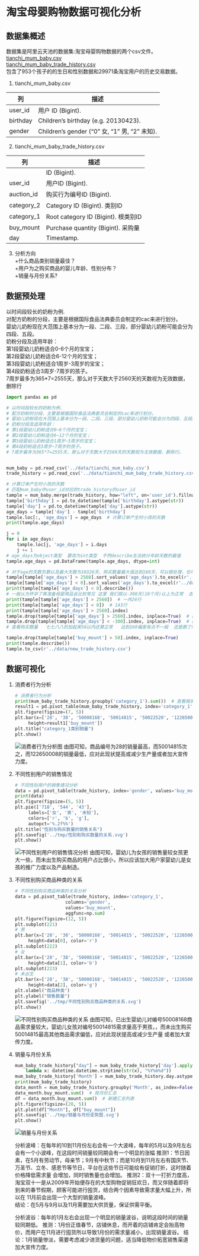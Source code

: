 # 淘宝母婴购物数据可视化分析
## 数据集概述
数据集是阿里云天池的数据集:淘宝母婴购物数据的两个csv文件。  
[tianchi_mum_baby.csv](https://github.com/YukaKazemi/taobao-mum-baby/blob/master/data/tianchi_mum_baby.csv)  
[tianchi_mum_baby_trade_history.csv](https://github.com/YukaKazemi/taobao-mum-baby/blob/master/data/tianchi_mum_baby_trade_history.csv)  
包含了953个孩子的的生日和性别数据和29971条淘宝用户的历史交易数据。   
1. tianchi_mum_baby.csv  

| 列 | 描述 |
| ------ | ------ |  
| user_id | 用户 ID (Bigint). |  
| birthday | Children’s birthday (e.g. 20130423). |  
| gender | Children’s gender (“0” 女, “1” 男, “2” 未知). |  

2. tianchi_mum_baby_trade_history.csv

| 列 | 描述 |
| ------ | ------ |  
|  | ID (Bigint). |  
| user_id | 用户ID (Bigint). |  
| auction_id | 购买行为编号ID (Bigint). |
| category_2 | Category ID (Bigint). 类别ID |
| category_1 | Root category ID (Bigint). 根类别ID |
| buy_mount | Purchase quantity (Bigint). 采购量 |
| day | Timestamp. |    
  
3. 分析方向  
+什么商品类别销量最佳？  
+用户为之购买商品的婴儿年龄、性别分布？  
+销量与月份关系?

## 数据预处理  
以时间段较长的奶粉为例.  
对配方奶粉的分段，主要是根据国际食品法典委员会制定的cac来进行划分。  
婴幼儿奶粉现在大范围上基本分为一段、二段、三段，部分婴幼儿奶粉可能会分为四段、五段。  
奶粉分段及适用年龄：   
第1段婴幼儿奶粉适合0-6个月的宝宝；  
第2段婴幼儿奶粉适合6-12个月的宝宝；  
第3段婴幼儿奶粉适合1周岁-3周岁的宝宝；  
第4段奶粉适合3周岁-7周岁的孩子。  
7周岁最多为365*7=2555天，那么对于天数大于2560天的天数视为无效数据，删除行  
```  python
import pandas as pd

# 以时间段较长的奶粉为例.
# 配方奶粉的分段，主要是根据国际食品法典委员会制定的cac来进行划分。
# 婴幼儿奶粉现在大范围上基本分为一段、二段、三段，部分婴幼儿奶粉可能会分为四段、五段。
# 奶粉分段及适用年龄：
# 第1段婴幼儿奶粉适合0~6个月的宝宝；
# 第2段婴幼儿奶粉适合6~12个月的宝宝；
# 第3段婴幼儿奶粉适合1周岁~3周岁的宝宝；
# 第4段奶粉适合3周岁~7周岁的孩子。
# 7周岁最多为365*7=2555天，那么对于天数大于2560天的天数视为无效数据，删除行。


mum_baby = pd.read_csv('../data/tianchi_mum_baby.csv')
trade_history = pd.read_csv('../data/tianchi_mum_baby_trade_history.csv')

# 计算订单产生时小孩的天数
# 匹配mum_baby中user_id对应的trade_history的user_id
tample = mum_baby.merge(trade_history, how="left", on='user_id').fillna(0)
tample['birthday'] = pd.to_datetime(tample['birthday'].astype(str))
tample['day'] = pd.to_datetime(tample['day'].astype(str))
age_days = tample['day'] - tample['birthday']
tample.loc[:, 'age_days'] = age_days  # 计算订单产生时小孩的天数
print(tample.age_days)

j = 0
for i in age_days:
    tample.loc[j, 'age_days'] = i.days
    j += 1
# age_days为object类型  要改为int类型  不然describe无法统计年龄天数的最值
tample.age_days = pd.DataFrame(tample.age_days, dtype=int)

# 对于age的天数负数以及最大天数为10326天、购买数量最大值达到160天，可以做处理，也可以认为是正常数据不做处理
tample[tample['age_days'] > 2560].sort_values('age_days').to_excel(r'../data\age_days_gt7year.xlsx')
tample[tample['age_days'] < 0].sort_values('age_days').to_excel(r'../data/age_days_lt0year.xlsx')
print(tample[tample['age_days'] < 0].describe())
# 一般认为怀孕了再准备母婴用品会比较常见 这里 我们就以-300天(10个月)以上为正常  去掉低于-300天的购买数据
print(tample[tample['age_days'] > 2560])  # 一共24行
print(tample[tample['age_days'] < 0])  # 143行
print(tample[tample['age_days'] > 2560].index)
tample.drop(tample[tample['age_days'] > 2560].index, inplace=True)  # 删除大于2560天的行 在原始对象上修改
tample.drop(tample[tample['age_days'] < -300].index, inplace=True)  # 删除低于-300天的行
# 查看购买数量   七七八八的加起来50以内还算正常   达到160偏差有点不一般  还是删了吧

tample.drop(tample[tample['buy_mount'] > 50].index, inplace=True)
print(tample.describe())
tample.to_csv(r'../data/new_trade_history.csv')

```
## 数据可视化   
1. 消费者行为分析
   ``` python
   # 消费者行为分析
   print(mum_baby_trade_history.groupby('category_1').sum())  # 查看根类别category_1 #[6 rows x 7 columns]
   result1 = pd.pivot_table(mum_baby_trade_history, index='category_1', values='buy_mount', aggfunc=np.sum)
   plt.figure(figsize=(7, 5))
   plt.bar(x=['28', '38', '50008168', '50014815', '50022520', '122650008'],
        height=result1['buy_mount'])
   plt.title("category_1类别销量")
   plt.show()
   
   ```

   ![消费者行为分析图](https://raw.githubusercontent.com/YukaKazemi/taobao-mum-baby/cb8b7eeafcb952a93efe45843f5d3a381bd69e3d/tmp/%E6%B6%88%E8%B4%B9%E8%80%85%E8%A1%8C%E4%B8%BA%E5%88%86%E6%9E%90.svg)
   由图可知，商品编号为28的销量最高，而50014815次之，而122650008的销量最低，应对此现状提高或减少生产量或者加大宣传力度。
   
3. 不同性别用户的销售情况
   ``` python
   # 不同性别用户的销售情况分析
   data = pd.pivot_table(trade_history, index='gender', values='buy_mount', aggfunc=np.sum)
   print(data)
   plt.figure(figsize=(5, 5))
   plt.pie(['718', '544', '43'],
        labels=['女', '男', '未知'],
        colors=['r', 'b', 'g'],
        autopct='%.2f%%')
   plt.title("性别与购买数量的销售关系")
   plt.savefig('../tmp/性别和购买数量的关系.svg')
   plt.show()  
   ```

   ![不同性别用户的销售情况分析](https://raw.githubusercontent.com/YukaKazemi/taobao-mum-baby/836c1644490ea6d0cce8b3febc852be88ba5415e/tmp/%E6%80%A7%E5%88%AB%E5%92%8C%E8%B4%AD%E4%B9%B0%E6%95%B0%E9%87%8F%E7%9A%84%E5%85%B3%E7%B3%BB.svg)
   由图可知，婴幼儿为女孩的销售量较女孩更大一些，而未出生购买商品的用户占比很小，所以应该加大用户家婴幼儿是女孩的推广力度以及产品制造。  
   
4. 不同性别购买商品种类的关系
   ``` python
   # 不同性别购买商品种类的关系分析
   data = pd.pivot_table(trade_history, index='category_1',
                      columns='gender',
                      values='buy_mount',
                      aggfunc=np.sum)
   plt.figure(figsize=(12, 5))
   plt.subplot(221)
   # 男
   plt.bar(x=['28', '38', '50008168', '50014815', '50022520', '122650008'],
        height=data[0], color='r')
   plt.subplot(222)
   # 女
   plt.bar(x=['28', '38', '50008168', '50014815', '50022520', '122650008'],
        height=data[1], color='b')
   plt.subplot(223)
   # 未出生
   plt.bar(x=['28', '38', '50008168', '50014815', '50022520', '122650008'],
        height=data[2], color='g')
   plt.xlabel("商品种类")
   plt.ylabel("销售数量")
   plt.savefig('../tmp/不同性别购买商品种类的关系.svg')
   plt.show()
   
   ```

    ![不同性别购买商品种类的关系](https://raw.githubusercontent.com/YukaKazemi/taobao-mum-baby/131e6a329b1a47ccc0f401d9a467d525c5f26ab6/tmp/%E4%B8%8D%E5%90%8C%E6%80%A7%E5%88%AB%E8%B4%AD%E4%B9%B0%E5%95%86%E5%93%81%E7%A7%8D%E7%B1%BB%E7%9A%84%E5%85%B3%E7%B3%BB.svg)
   由图可知，已出生婴幼儿对编号50008168商品需求量较大，婴幼儿女孩对编号50014815需求量高于男孩，，而未出生购买50014815最高其他商品需求偏低，应对此现状提高或减少生产量   或者加大宣传力度。  
   
6. 销量与月份关系
   ``` python
   mum_baby_trade_history["day"] = mum_baby_trade_history['day'].apply(
       lambda x: datetime.datetime.strptime(str(x), "%Y%m%d"))
   mum_baby_trade_history['Month'] = mum_baby_trade_history.day.astype('datetime64[M]')  # 设置成月份形式
   print(mum_baby_trade_history)
   data_month = mum_baby_trade_history.groupby('Month', as_index=False)  # 按月份分类
   data_month.buy_mount.sum()  # 按月份汇总
   df = data_month.buy_mount.sum()  # 新建汇总列表
   plt.figure(figsize=(20, 5))
   plt.plot(df["Month"], df["buy_mount"])
   plt.savefig('../tmp/销量与月份走势图.svg')
   plt.show()
   ```
   ![销量与月份关系](https://raw.githubusercontent.com/YukaKazemi/taobao-mum-baby/9935f92e2c072380da95c3d2e4a1ffe64e28bb96/tmp/%E9%94%80%E9%87%8F%E4%B8%8E%E6%9C%88%E4%BB%BD%E8%B5%B0%E5%8A%BF%E5%9B%BE.svg)

   分析波峰：在每年的10到11月份左右会有一个大波峰，每年的5月以及9月左右会有一个小波峰，在这段时间销量较同期会有一个明显的涨幅
   推测1：节日因素，在5月有劳动节，母亲节；9月有中秋节；而是10月到11月左右有国庆节、万圣节、立冬、感恩节等节日，平台在这些节日可能绘有促销打折，这时随着价格降低需求量 
   会增加，同时销售量也会增加。
   推测2：双十一打折力度高，淘宝双十一是从2009年开始便存在的大型购物促销狂欢日，而又伴随着即将到来的春节假期，顾客可能进行囤货，结合两个因素导致需求量大幅上升，所以在
   11月前会出现一个大型的销量波峰。  
   结论：在5月与9月以及11月需要加大供货量，保证供需平衡。

   分析波谷：每年的1月左右会出现一个明显的销量波谷，说明这段时间的销量较同期低。
   推测：1月份正值春节，店铺休息，而开着的店铺肯定会抬高物价，而用户在11月进行囤货所以导致1月份的需求量减小，出现销量波谷。
   结论：1月销量惨淡，需要考虑减少进货量的问题，适当降低物价拓宽销售渠道加大宣传力度。
   
